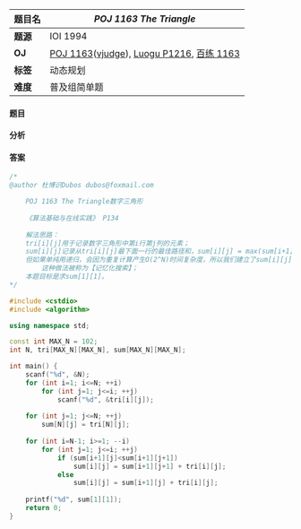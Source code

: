 |题目名|*POJ 1163 The Triangle*|  
|---|---|  
|**题源**|IOI 1994|  
|**OJ**|[POJ 1163](http://poj.org/problem?id=1163)([vjudge](https://vjudge.net/problem/POJ-1163)), [Luogu P1216](https://www.luogu.org/problem/show?pid=P1216), [百练 1163](http://bailian.openjudge.cn/practice/1163/)|  
|**标签**|动态规划|  
|**难度**|普及组简单题|  

#### 题目
#### 分析 
#### 答案
```cpp
/* 	
@author 杜博识Dubos dubos@foxmail.com

	POJ 1163 The Triangle数字三角形
	
	《算法基础与在线实践》 P134 
	
	解法思路：
	tri[i][j]用于记录数字三角形中第i行第j列的元素； 
	sum[i][j]记录从tri[i][j]最下面一行的最佳路径和，sum[i][j] = max(sum[i+1][j]+tri[i][j], sum[i+1][j+1]+tri[i][j])；
	但如果单纯用递归，会因为重复计算产生O(2^N)时间复杂度，所以我们建立了sum[i][j]数组来存储每次计算的结果，从而将复杂度降至O(N^2)，
		这种做法被称为【记忆化搜索】；
	本题目标是求sum[1][1]。
*/

#include <cstdio>
#include <algorithm>

using namespace std;

const int MAX_N = 102;
int N, tri[MAX_N][MAX_N], sum[MAX_N][MAX_N];

int main() {
	scanf("%d", &N);
	for (int i=1; i<=N; ++i)
		for (int j=1; j<=i; ++j)
			scanf("%d", &tri[i][j]);
		
	for (int j=1; j<=N; ++j)
		sum[N][j] = tri[N][j];
	
	for (int i=N-1; i>=1; --i)
		for (int j=1; j<=i; ++j)
			if (sum[i+1][j]<sum[i+1][j+1])
				sum[i][j] = sum[i+1][j+1] + tri[i][j];
			else
				sum[i][j] = sum[i+1][j] + tri[i][j];
	
	printf("%d", sum[1][1]);
	return 0;
}

```
